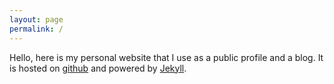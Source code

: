 ```yaml
---
layout: page
permalink: /
---
```


Hello, here is my personal website that I use as a public profile and a blog. It is hosted on [github](https://www.github.com/rpechayr/rpechayr.github.io) and powered by [Jekyll](http://jekyllrb.com/).

